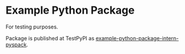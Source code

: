# Example Python Package
For testing purposes.

Package is published at TestPyPI as [example-python-package-intern-pyspack](https://test.pypi.org/manage/project/example-python-package-intern-pyspack/releases/).

